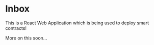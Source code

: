 # Inbox

This is a React Web Application which is being used to deploy smart contracts!

More on this soon...

